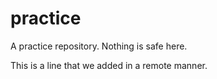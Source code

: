 # practice
A practice repository. Nothing is safe here.

This is a line that we added in a remote manner.
